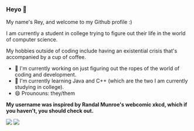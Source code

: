 ### Heyo 👋

My name's Rey, and welcome to my Github profile :)

I am currently a student in college trying to figure out their life in the world of computer science.

My hobbies outside of coding include having an existential crisis that's accompanied by a cup of coffee.

- 🔭 I'm currently working on just figuring out the ropes of the world of coding and development.
- 🌱 I'm currently learning Java and C++ (which are the two I am currently studying in college).
- 😄 Prounouns: they/them

**My username was inspired by Randal Munroe's webcomic xkcd, which if you haven't, you should check out.**

![](https://github.com/reyhstone/github-stats/blob/master/generated/overview.svg)
![](https://github.com/reyhstone/github-stats/blob/master/generated/languages.svg)
